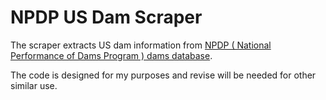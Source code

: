 # NPDP US Dam Scraper

The scraper extracts US dam information from [NPDP ( National Performance of Dams Program ) dams database](http://npdp.stanford.edu/dams_database). 

The code is designed for my purposes and revise will be needed for other similar use. 

